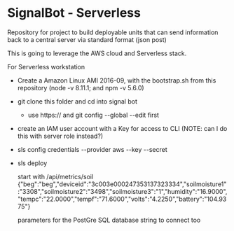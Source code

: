 # SignalBot -  Serverless
Repository for project to build deployable units that can send information back to a central server via standard format (json post)


This is going to leverage the AWS cloud and Serverless stack.

For Serverless workstation

* Create a Amazon Linux AMI 2016-09, with the bootstrap.sh from this repository  (node -v 8.11.1; and npm -v 5.6.0)
* git clone this folder and cd into signal bot
  - use https://  and git config --global --edit  first
* create an IAM user account with a Key for access to CLI  (NOTE: can I do this with server role instead?)
* sls config credentials --provider aws --key <publickey> --secret <privatekey>
* sls deploy
  
  start with
  /api/metrics/soil 
  {"beg":"beg","deviceid":"3c003e000247353137323334","soilmoisture1":"3308","soilmoisture2":"3498","soilmoisture3":"1","humidity":"16.9000","tempc":"22.0000","tempf":"71.6000","volts":"4.2250","battery":"104.9375"}
  
  parameters for the PostGre SQL database string to connect too
  
